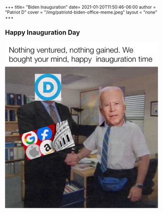 +++
title= "Biden Inauguration"
date= 2021-01-20T11:50:46-06:00
author = "Patriot D"
cover = "/img/patriotd-biden-office-meme.jpeg"
layout = "none"
+++

## Happy Inauguration Day
![image alt text](/img/patriotd-biden-office-meme.jpeg)
